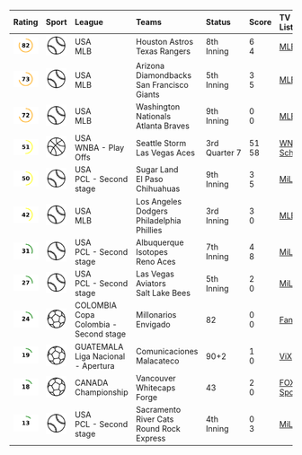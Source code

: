 | Rating                                                                                                                                 | Sport                                                                                                                | League                                   | Teams                                        | Status        | Score    | TV Listing                                                                                                                  |
|:---------------------------------------------------------------------------------------------------------------------------------------|:---------------------------------------------------------------------------------------------------------------------|:-----------------------------------------|:---------------------------------------------|:--------------|:---------|:----------------------------------------------------------------------------------------------------------------------------|
| <img src="https://raw.githubusercontent.com/BlakeDuncan25/Donut-SVG-Ratings/bac4e4a278175106499642192132b1786a9aec38/82.svg" alt="82"> | <img src="https://raw.githubusercontent.com/BlakeDuncan25/Donut-SVG-Ratings/master/baseball.png" alt="Baseball">     | USA<br>MLB                               | Houston Astros<br>Texas Rangers              | 8th Inning    | 6<br>4   | <a href="https://www.mlb.com/live-stream-games">MLB.TV</a>                                                                  |
| <img src="https://raw.githubusercontent.com/BlakeDuncan25/Donut-SVG-Ratings/bac4e4a278175106499642192132b1786a9aec38/73.svg" alt="73"> | <img src="https://raw.githubusercontent.com/BlakeDuncan25/Donut-SVG-Ratings/master/baseball.png" alt="Baseball">     | USA<br>MLB                               | Arizona Diamondbacks<br>San Francisco Giants | 5th Inning    | 3<br>5   | <a href="https://www.mlb.com/live-stream-games">MLB.TV</a>                                                                  |
| <img src="https://raw.githubusercontent.com/BlakeDuncan25/Donut-SVG-Ratings/bac4e4a278175106499642192132b1786a9aec38/72.svg" alt="72"> | <img src="https://raw.githubusercontent.com/BlakeDuncan25/Donut-SVG-Ratings/master/baseball.png" alt="Baseball">     | USA<br>MLB                               | Washington Nationals<br>Atlanta Braves       | 9th Inning    | 0<br>0   | <a href="https://www.mlb.com/live-stream-games">MLB.TV</a>                                                                  |
| <img src="https://raw.githubusercontent.com/BlakeDuncan25/Donut-SVG-Ratings/bac4e4a278175106499642192132b1786a9aec38/51.svg" alt="51"> | <img src="https://raw.githubusercontent.com/BlakeDuncan25/Donut-SVG-Ratings/master/basketball.png" alt="Basketball"> | USA<br>WNBA - Play Offs                  | Seattle Storm<br>Las Vegas Aces              | 3rd Quarter 7 | 51<br>58 | <a href="https://www.sportsmediawatch.com/wnba-tv-schedule-2024-watch-stream-live/#MondaySeptember152025">WNBA Schedule</a> |
| <img src="https://raw.githubusercontent.com/BlakeDuncan25/Donut-SVG-Ratings/bac4e4a278175106499642192132b1786a9aec38/50.svg" alt="50"> | <img src="https://raw.githubusercontent.com/BlakeDuncan25/Donut-SVG-Ratings/master/baseball.png" alt="Baseball">     | USA<br>PCL - Second stage                | Sugar Land<br>El Paso Chihuahuas             | 9th Inning    | 3<br>5   | <a href="https://www.milb.com/live-stream-games/2025/09/15">MiLB.TV</a>                                                     |
| <img src="https://raw.githubusercontent.com/BlakeDuncan25/Donut-SVG-Ratings/bac4e4a278175106499642192132b1786a9aec38/42.svg" alt="42"> | <img src="https://raw.githubusercontent.com/BlakeDuncan25/Donut-SVG-Ratings/master/baseball.png" alt="Baseball">     | USA<br>MLB                               | Los Angeles Dodgers<br>Philadelphia Phillies | 3rd Inning    | 3<br>0   | <a href="https://www.mlb.com/live-stream-games">MLB.TV</a>                                                                  |
| <img src="https://raw.githubusercontent.com/BlakeDuncan25/Donut-SVG-Ratings/bac4e4a278175106499642192132b1786a9aec38/31.svg" alt="31"> | <img src="https://raw.githubusercontent.com/BlakeDuncan25/Donut-SVG-Ratings/master/baseball.png" alt="Baseball">     | USA<br>PCL - Second stage                | Albuquerque Isotopes<br>Reno Aces            | 7th Inning    | 4<br>8   | <a href="https://www.milb.com/live-stream-games/2025/09/15">MiLB.TV</a>                                                     |
| <img src="https://raw.githubusercontent.com/BlakeDuncan25/Donut-SVG-Ratings/bac4e4a278175106499642192132b1786a9aec38/27.svg" alt="27"> | <img src="https://raw.githubusercontent.com/BlakeDuncan25/Donut-SVG-Ratings/master/baseball.png" alt="Baseball">     | USA<br>PCL - Second stage                | Las Vegas Aviators<br>Salt Lake Bees         | 5th Inning    | 2<br>0   | <a href="https://www.milb.com/live-stream-games/2025/09/15">MiLB.TV</a>                                                     |
| <img src="https://raw.githubusercontent.com/BlakeDuncan25/Donut-SVG-Ratings/bac4e4a278175106499642192132b1786a9aec38/24.svg" alt="24"> | <img src="https://raw.githubusercontent.com/BlakeDuncan25/Donut-SVG-Ratings/master/soccer.png" alt="Soccer">         | COLOMBIA<br>Copa Colombia - Second stage | Millonarios<br>Envigado                      | 82            | 0<br>0   | <a href="https://watch.fanatiz.com/channels">Fanatiz</a>                                                                    |
| <img src="https://raw.githubusercontent.com/BlakeDuncan25/Donut-SVG-Ratings/bac4e4a278175106499642192132b1786a9aec38/19.svg" alt="19"> | <img src="https://raw.githubusercontent.com/BlakeDuncan25/Donut-SVG-Ratings/master/soccer.png" alt="Soccer">         | GUATEMALA<br>Liga Nacional - Apertura    | Comunicaciones<br>Malacateco                 | 90+2          | 1<br>0   | <a href="https://vix.com/es-es/deportes">ViX</a>                                                                            |
| <img src="https://raw.githubusercontent.com/BlakeDuncan25/Donut-SVG-Ratings/bac4e4a278175106499642192132b1786a9aec38/18.svg" alt="18"> | <img src="https://raw.githubusercontent.com/BlakeDuncan25/Donut-SVG-Ratings/master/soccer.png" alt="Soccer">         | CANADA<br>Championship                   | Vancouver Whitecaps<br>Forge                 | 43            | 2<br>0   | <a href="https://www.foxsports.com/replays">FOX Sports</a>                                                                  |
| <img src="https://raw.githubusercontent.com/BlakeDuncan25/Donut-SVG-Ratings/bac4e4a278175106499642192132b1786a9aec38/13.svg" alt="13"> | <img src="https://raw.githubusercontent.com/BlakeDuncan25/Donut-SVG-Ratings/master/baseball.png" alt="Baseball">     | USA<br>PCL - Second stage                | Sacramento River Cats<br>Round Rock Express  | 4th Inning    | 0<br>3   | <a href="https://www.milb.com/live-stream-games/2025/09/15">MiLB.TV</a>                                                     |